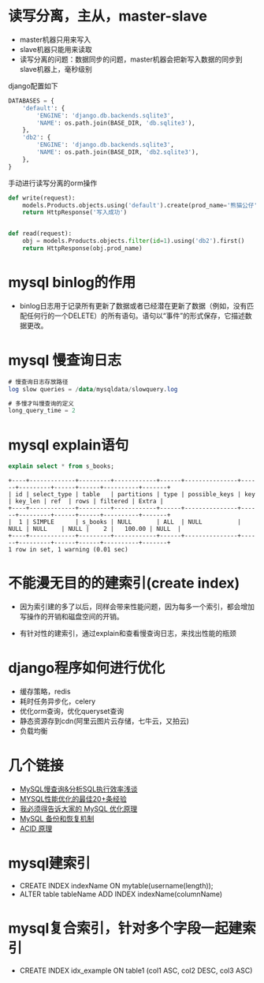 # 读写分离，主从，master-slave

- master机器只用来写入
- slave机器只能用来读取
- 读写分离的问题：数据同步的问题，master机器会把新写入数据的同步到slave机器上，毫秒级别

django配置如下

```py
DATABASES = {
    'default': {
        'ENGINE': 'django.db.backends.sqlite3',
        'NAME': os.path.join(BASE_DIR, 'db.sqlite3'),
    },
    'db2': {
        'ENGINE': 'django.db.backends.sqlite3',
        'NAME': os.path.join(BASE_DIR, 'db2.sqlite3'),
    },
}
```

手动进行读写分离的orm操作

```py
def write(request):
    models.Products.objects.using('default').create(prod_name='熊猫公仔', prod_price=12.99)
    return HttpResponse('写入成功')


def read(request):
    obj = models.Products.objects.filter(id=1).using('db2').first()
    return HttpResponse(obj.prod_name)
```

# mysql binlog的作用

- binlog日志用于记录所有更新了数据或者已经潜在更新了数据（例如，没有匹配任何行的一个DELETE）的所有语句。语句以“事件”的形式保存，它描述数据更改。

# mysql 慢查询日志

```sql
# 慢查询日志存放路径
log slow queries = /data/mysqldata/slowquery.log

# 多慢才叫慢查询的定义
long_query_time = 2
```


# mysql explain语句

```sql
explain select * from s_books;
```

```
+----+-------------+---------+------------+------+---------------+------+---------+------+------+----------+-------+
| id | select_type | table   | partitions | type | possible_keys | key  | key_len | ref  | rows | filtered | Extra |
+----+-------------+---------+------------+------+---------------+------+---------+------+------+----------+-------+
|  1 | SIMPLE      | s_books | NULL       | ALL  | NULL          | NULL | NULL    | NULL |    2 |   100.00 | NULL  |
+----+-------------+---------+------------+------+---------------+------+---------+------+------+----------+-------+
1 row in set, 1 warning (0.01 sec)
```

# 不能漫无目的的建索引(create index)

- 因为索引建的多了以后，同样会带来性能问题，因为每多一个索引，都会增加写操作的开销和磁盘空间的开销。

- 有针对性的建索引，通过explain和查看慢查询日志，来找出性能的瓶颈

# django程序如何进行优化
- 缓存策略，redis
- 耗时任务异步化，celery
- 优化orm查询，优化queryset查询
- 静态资源存到cdn(阿里云图片云存储，七牛云，又拍云)
- 负载均衡

# 几个链接

- [MySQL慢查询&分析SQL执行效率浅谈](https://www.jianshu.com/p/43091bfa8aa7)
- [MYSQL性能优化的最佳20+条经验](https://coolshell.cn/articles/1846.html)
- [我必须得告诉大家的 MySQL 优化原理](https://juejin.im/entry/590427815c497d005832dab9)
- [MySQL 备份和恢复机制](https://juejin.im/entry/5a0aa2026fb9a045132a369f)
- [ACID 原理](https://www.jianshu.com/p/907c9dd99ee5)

# mysql建索引
- CREATE INDEX indexName ON mytable(username(length)); 
- ALTER table tableName ADD INDEX indexName(columnName)

# mysql复合索引，针对多个字段一起建索引
- CREATE INDEX idx_example ON table1 (col1 ASC, col2 DESC, col3 ASC)